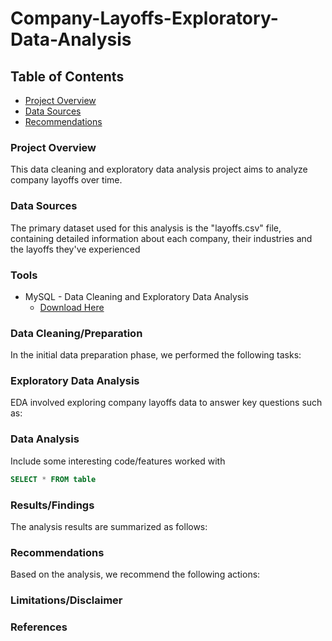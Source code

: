 # Company-Layoffs-Exploratory-Data-Analysis

## Table of Contents

- [Project Overview](#project-overview)
- [Data Sources](data-sources)
- [Recommendations](#recommendations)

### Project Overview

This data cleaning and exploratory data analysis project aims to analyze company layoffs over time.

### Data Sources
The primary dataset used for this analysis is the "layoffs.csv" file, containing detailed information about each company, their industries and the layoffs they've experienced

### Tools
- MySQL - Data Cleaning and Exploratory Data Analysis
  - [Download Here](https://www.mysql.com/)


### Data Cleaning/Preparation
In the initial data preparation phase, we performed the following tasks:

### Exploratory Data Analysis
EDA involved exploring company layoffs data to answer key questions such as:

### Data Analysis
Include some interesting code/features worked with

```sql
SELECT * FROM table
```

### Results/Findings
The analysis results are summarized as follows:

### Recommendations
Based on the analysis, we recommend the following actions:

### Limitations/Disclaimer

### References
